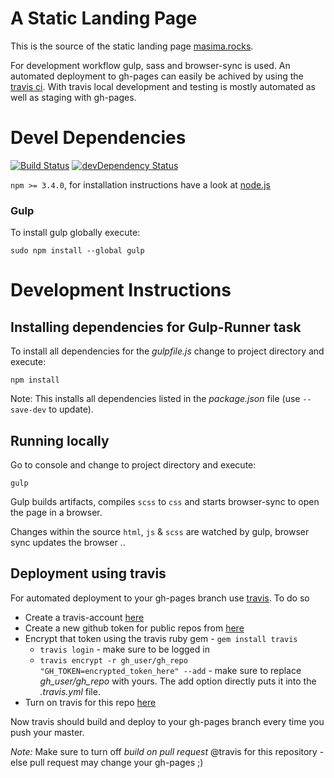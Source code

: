 # A Static Landing Page
This is the source of the static landing page [masima.rocks](http://masima.rocks).

For development workflow gulp, sass and browser-sync is used. An automated deployment to gh-pages can easily be achived by using the [travis ci](https://travis-ci.org). With travis local development and testing is mostly automated as well as staging with gh-pages.

# Devel Dependencies
[![Build Status](https://travis-ci.org/mxklb/masimapage.svg?branch=master)](https://travis-ci.org/mxklb/masimapage) [![devDependency Status](https://david-dm.org/mxklb/masimapage/dev-status.svg)](https://david-dm.org/mxklb/masimapage#info=devDependencies)

`npm >= 3.4.0`, for installation instructions have a look at [node.js](https://nodejs.org/en/download/)

### Gulp

To install gulp globally execute: 
```
sudo npm install --global gulp
```

# Development Instructions

## Installing dependencies for Gulp-Runner task

To install all dependencies for the *gulpfile.js* change to project directory and execute:
```
npm install
```

Note: This installs all dependencies listed in the *package.json* file (use `--save-dev` to update). 

## Running locally
Go to console and change to project directory and execute:
```
gulp
```
Gulp builds artifacts, compiles `scss` to `css` and starts browser-sync to open the page in a browser. 

Changes within the source `html`, `js` & `scss` are watched by gulp, browser sync updates the browser ..

## Deployment using travis
For automated deployment to your gh-pages branch use [travis](https://travis-ci.org). To do so 

- Create a travis-account [here](https://travis-ci.org)
- Create a new github token for public repos from [here](https://github.com/settings/tokens)
- Encrypt that token using the travis ruby gem - `gem install travis`
  - `travis login` - make sure to be logged in
  - `travis encrypt -r gh_user/gh_repo "GH_TOKEN=encrypted_token_here" --add` - make sure to replace *gh_user/gh_repo* with yours. The add option directly puts it into the *.travis.yml* file. 
- Turn on travis for this repo [here](https://travis-ci.org/profile)

Now travis should build and deploy to your gh-pages branch every time you push your master.

*Note:* Make sure to turn off *build on pull request* @travis for this repository - else pull request may change your gh-pages ;)
